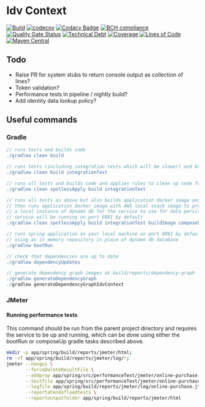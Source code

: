 # Idv Context

[![Build](https://github.com/michaelruocco/idv-context/workflows/pipeline/badge.svg)](https://github.com/michaelruocco/idv-context/actions)
[![codecov](https://codecov.io/gh/michaelruocco/idv-context/branch/master/graph/badge.svg)](https://codecov.io/gh/michaelruocco/idv-context)
[![Codacy Badge](https://app.codacy.com/project/badge/Grade/40d05ca3aa5347859953cd583225eee7)](https://www.codacy.com/gh/michaelruocco/idv-context/dashboard?utm_source=github.com&amp;utm_medium=referral&amp;utm_content=michaelruocco/idv-context&amp;utm_campaign=Badge_Grade)
[![BCH compliance](https://bettercodehub.com/edge/badge/michaelruocco/idv-context?branch=master)](https://bettercodehub.com/)
[![Quality Gate Status](https://sonarcloud.io/api/project_badges/measure?project=michaelruocco_idv-context&metric=alert_status)](https://sonarcloud.io/dashboard?id=michaelruocco_idv-context)
[![Technical Debt](https://sonarcloud.io/api/project_badges/measure?project=michaelruocco_idv-context&metric=sqale_index)](https://sonarcloud.io/dashboard?id=michaelruocco_idv-context)
[![Coverage](https://sonarcloud.io/api/project_badges/measure?project=michaelruocco_idv-context&metric=coverage)](https://sonarcloud.io/dashboard?id=michaelruocco_idv-context)
[![Lines of Code](https://sonarcloud.io/api/project_badges/measure?project=michaelruocco_idv-context&metric=ncloc)](https://sonarcloud.io/dashboard?id=michaelruocco_idv-context)
[![Maven Central](https://img.shields.io/maven-central/v/com.github.michaelruocco.idv/idv-context-spring-app.svg?label=Maven%20Central)](https://search.maven.org/search?q=g:%22com.github.michaelruocco.idv%22%20AND%20a:%22idv-context-spring-app%22)

## Todo

*   Raise PR for system stubs to return console output as collection of lines?
*   Token validation?
*   Performance tests in pipeline / nightly build?
*   Add identity data lookup policy?

## Useful commands

### Gradle

```gradle
// runs tests and builds code
./gradlew clean build
```

```gradle
// runs tests (including integration tests which will be slower) and builds code
./gradlew clean build integrationTest
```

```gradle
// runs all tests and builds code and applies rules to clean up code formatting etc
./gradlew clean spotlessApply build integrationTest
```

```gradle
// runs all tests as above but also builds application docker image and
// then runs application docker image with AWS local stack image to provide
// a local instance of dynamo db for the service to use for data persistence
// service will be running on port 8081 by default
./gradlew clean spotlessApply build integrationTest buildImage composeUp
```

```gradle
// runs spring application on your local machine on port 8081 by default
// using an in memory repository in place of dynamo db database
./gradlew bootRun
```

```gradle
// check that dependencies are up to date
./gradlew dependencyUpdates
```

```gradle
// generate dependency graph images at build/reports/dependency-graph
./gradlew generateDependencyGraph
./gradlew generateDependencyGraphIdvContext
```

### JMeter

#### Running performance tests

This command should be run from the parent project directory and requires the service to
be up and running, which can be done using either the bootRun or composeUp gradle tasks
described above.

```sh
mkdir -p app/spring/build/reports/jmeter/html;
rm -rf app/spring/build/reports/jmeter/log/*;
jmeter --nongui \
       --forceDeleteResultFile \
       --addprop app/spring/src/performanceTest/jmeter/online-purchase.properties \
       --testfile app/spring/src/performanceTest/jmeter/online-purchase.jmx \
       --logfile app/spring/build/reports/jmeter/log/online-purchase.jtl \
       --reportatendofloadtests \
       --reportoutputfolder app/spring/build/reports/jmeter/html
```